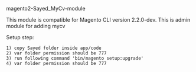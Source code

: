 magento2-Sayed_MyCv-module


This module is compatible for Magento CLI version 2.2.0-dev. This is admin module for adding mycv

Setup step:

    1) copy Sayed folder inside app/code
    2) var folder permission should be 777
    3) run following command 'bin/magento setup:upgrade'
    4) var folder permission should be 777
